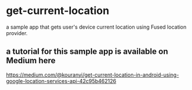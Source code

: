 # get-current-location
a sample app that gets user's device current location using Fused location provider.

## a tutorial for this sample app is available on Medium here
https://medium.com/@kouranyi/get-current-location-in-android-using-google-location-services-api-42c95b462126

